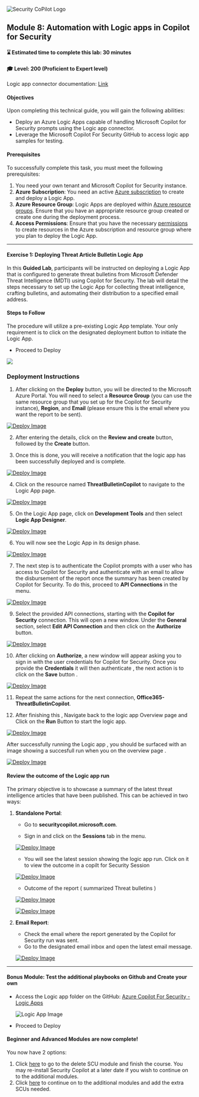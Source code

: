 ![Security CoPilot Logo](https://github.com/Azure/Copilot-For-Security/blob/main/Images/ic_fluent_copilot_64_64%402x.png)
## Module 8: Automation with Logic apps in Copilot for Security

#### ⌛ Estimated time to complete this lab: 30 minutes
#### 🎓 Level: 200 (Proficient to Expert level)

Logic app connector documentation: [Link](https://learn.microsoft.com/en-us/security-copilot/connector_logicapp)

#### Objectives
Upon completing this technical guide, you will gain the following abilities:

* Deploy an Azure Logic Apps capable of handling Microsoft Copilot for Security prompts using the Logic app connector.
* Leverage the Microsoft Copilot For Security GitHub to access logic app samples for testing.

#### Prerequisites
To successfully complete this task, you must meet the following prerequisites:

1. You need your own tenant and Microsoft Copilot for Security instance.
2. **Azure Subscription**: You need an active [Azure subscription](https://azure.microsoft.com/en-us/free/) to create and deploy a Logic App.
3. **Azure Resource Group**: Logic Apps are deployed within [Azure resource groups](https://docs.microsoft.com/en-us/azure/azure-resource-manager/management/manage-resource-groups). Ensure that you have an appropriate resource group created or create one during the deployment process.
4. **Access Permissions**: Ensure that you have the necessary [permissions](https://docs.microsoft.com/en-us/azure/role-based-access-control/overview) to create resources in the Azure subscription and resource group where you plan to deploy the Logic App.
---

#### **Exercise 1: Deploying Threat Article Bulletin Logic App**

In this **Guided Lab**, participants will be instructed on deploying a Logic App that is configured to generate threat bulletins from Microsoft Defender Threat Intelligence (MDTI) using Copilot for Security. The lab will detail the steps necessary to set up the Logic App for collecting threat intelligence, crafting bulletins, and automating their distribution to a specified email address.

#### Steps to Follow 
The procedure will utilize a pre-existing Logic App template. Your only requirement is to click on the designated deployment button to initiate the Logic App.
- Proceed to Deploy
<a href="https://portal.azure.com/#create/Microsoft.Template/uri/https%3A%2F%2Fraw.githubusercontent.com%2FAzure%2FCopilot-For-Security%2Fmain%2FLogic%2520Apps%2FThreatBulletinCopilot%2Fazuredeploy.json" target="_blank">
    <img src="https://aka.ms/deploytoazurebutton"/>

</a>

### Deployment Instructions

1. After clicking on the **Deploy** button, you will be directed to the Microsoft Azure Portal. You will need to select a **Resource Group** (you can use the same resource group that you set up for the Copilot for Security instance), **Region**, and **Email** (please ensure this is the email where you want the report to be sent).

[![Deploy Image](../Images/deploy1.png)](../Images/deploy1.png)


2. After entering the details, click on the **Review and create** button, followed by the **Create** button.

3. Once this is done, you will receive a notification that the logic app has been successfully deployed and is complete.

[![Deploy Image](../Images/deploy2.png)](../Images/deploy2.png)

4. Click on the resource named **ThreatBulletinCopilot** to navigate to the Logic App page.

[![Deploy Image](../Images/deploy3.png)](../Images/deploy3.png)

5. On the Logic App page, click on **Development Tools** and then select **Logic App Designer**.

[![Deploy Image](../Images/deploy5.png)](../Images/deploy5.png)


6. You will now see the Logic App in its design phase.

[![Deploy Image](../Images/deploy6.png)](../Images/deploy6.png)


7. The next step is to authenticate the Copilot prompts with a user who has access to Copilot for Security and authenticate with an email to allow the disbursement of the report once the summary has been created by Copilot for Security.
To do this, proceed to **API Connections** in the menu.

[![Deploy Image](../Images/deploy7.png)](../Images/deploy7.png)

9. Select the provided API connections, starting with the **Copilot for Security** connection. This will open a new window. Under the **General** section, select **Edit API Connection** and then click on the **Authorize** button.

[![Deploy Image](../Images/deploy8.png)](../Images/deploy8.png)


10. After clicking on **Authorize**, a new window will appear asking you to sign in with the user credentials for Copilot for Security. Once you provide the **Credentials** it will then authenticate , the next action is to click on the **Save** button .

[![Deploy Image](../Images/deploy9.png)](../Images/deploy9.png)


11. Repeat the same actions for the next connection, **Office365-ThreatBulletinCopilot**.



12. After finishing this , Navigate back to the logic app Overview page and Click on the **Run** Button to start the logic app.

[![Deploy Image](../Images/deploy10.png)](../Images/deploy10.png)

After successfully running the Logic app , you should be surfaced with an image showing a succesfull run when you on the overview page .

[![Deploy Image](../Images/deploy11.png)](../Images/deploy11.png)


#### Review the outcome of the Logic app run 

The primary objective is to showcase a summary of the latest threat intelligence articles that have been published. This can be achieved in two ways:

1. **Standalone Portal**: 
   - Go to **securitycopilot.microsoft.com**.

   - Sign in and click on the **Sessions** tab in the menu.
  
   [![Deploy Image](../Images/deploy12.png)](../Images/deploy12.png)
   
   - You will see the latest session showing the logic app run. Click on it to view the outcome in a copilt for Security Session

   [![Deploy Image](../Images/deploy13.png)](../Images/deploy13.png)
   
   - Outcome of the report ( summarized Threat bulletins )
  
   [![Deploy Image](../Images/deploy14.png)](../Images/deploy14.png)

   [![Deploy Image](../Images/Threatbuletin2.png)](../Images/Threatbuletin2.png)

   

3. **Email Report**:
   - Check the email where the report generated by the Copilot for Security run was sent.
   - Go to the designated email inbox and open the latest email message.
     
   [![Deploy Image](../Images/deploy15.png)](../Images/deploy15.png)


---

#### **Bonus Module: Test the additional playbooks on Github and Create your own**

- Access the Logic app folder on the GitHub: [Azure Copilot For Security - Logic Apps](https://github.com/Azure/Copilot-For-Security/tree/main/Logic%20Apps)

   ![Logic App Image](https://github.com/Azure/Copilot-For-Security/raw/main/Images/Logicapp%20images/logicapp10.png)

- Proceed to Deploy

<!---Click [here](https://aka.ms/CFSDeleteSCU) to complete go to the delete SCU module and complete the Beginner & Advanced modules. Alternatively, click [here](https://aka.ms/CfSModule9) to go to the Additional Modules, starting with the Embedded Microsoft Defender experience. Please remember you will need to allocate more SCU's to complete these modules. --->

#### Beginner and Advanced Modules are now complete!
You now have 2 options:
1. Click [here](Deleting-SCU.md) to go to the delete SCU module and finish the course. You may re-install Security Copilot at a later date if you wish to continue on to the additional modules. 
2. Click [here](AdditionalSCUs) to continue on to the additional modules and add the extra SCUs needed.
